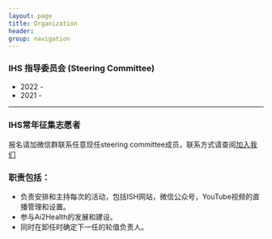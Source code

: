 ```yaml
---
layout: page
title: Organization
header: 
group: navigation
---
```


### IHS 指导委员会 (Steering Committee)
- 2022 - 
- 2021 -

------------------

### IHS常年征集志愿者 

报名请加微信群联系任意现任steering committee成员，联系方式请查阅[加入我们](mailto:ai.advanced.healthcare@gmail.com)

### 职责包括：
- 负责安排和主持每次的活动，包括ISH网站，微信公众号，YouTube视频的直播管理和设置。
- 参与Ai2Health的发展和建设。
- 同时在卸任时确定下一任的轮值负责人。

